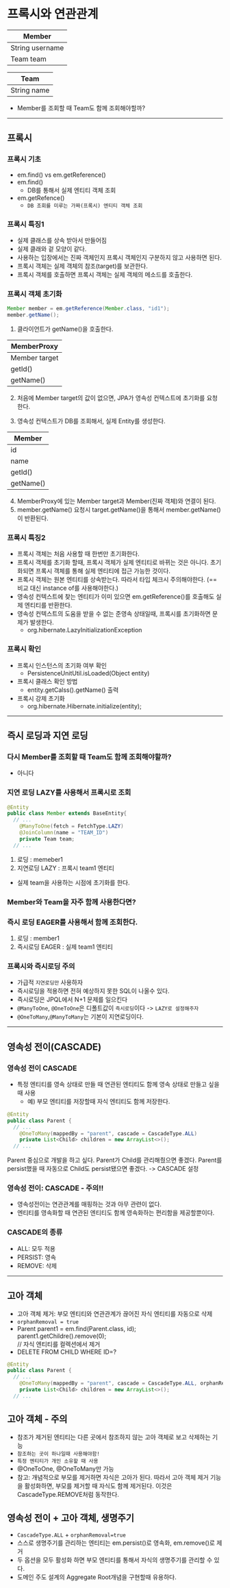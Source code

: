 # 프록시와 연관관계

|Member|
|---|
|String username|
|Team team|

|Team|
|---|
|String name|

- Member를 조회할 때 Team도 함께 조회해야할까?

---
## 프록시

### 프록시 기초
- em.find() vs em.getReference()
- em.find()
  - DB를 통해서 실제 엔티티 객체 조회
- em.getRefence()
  - `DB 조회를 미루는 가짜(프록시) 엔티티 객체 조회`

### 프록시 특징1
- 실제 클래스를 상속 받아서 만들어짐
- 실제 클래와 겉 모양이 같다.
- 사용하는 입장에서는 진짜 객체인지 프록시 객체인지 구분하지 않고 사용하면 된다.
- 프록시 객체는 실제 객체의 참조(target)를 보관한다.
- 프록시 객체를 호출하면 프록시 객체는 실제 객체의 메소드를 호출한다.

### 프록시 객체 초기화
```java
Member member = em.getReference(Member.class, "id1");
member.getName();
```

1. 클라이언트가 getName()을 호출한다.

|MemberProxy|
|---|
|Member target|
|getId()|
|getName()|

2. 처음에 Member target의 값이 없으면, JPA가 영속성 컨텍스트에 초기화를 요청한다.

3. 영속성 컨텍스트가 DB를 조회해서, 실제 Entity를 생성한다.

|Member|
|---|
|id|
|name|
|getId()|
|getName()|

4. MemberProxy에 있는 Member target과 Member(진짜 객체)와 연결이 된다.
5. member.getName() 요청시 target.getName()을 통해서 member.getName()이 반환된다. 

### 프록시 특징2
- 프록시 객체는 처음 사용할 때 한번만 초기화한다.
- 프록시 객체를 초기화 할때, 프록시 객체가 실제 엔티티로 바뀌는 것은 아니다. 초기화되면 프록시 객체를 통해 실제 엔티티에 접근 가능한 것이다.
- 프록시 객체는 원본 엔티티를 상속받는다. 따라서 타입 체크시 주의해야한다. (== 비교 대신 instance of를 사용해야한다.)
- 영속성 컨텍스트에 찾는 엔티티가 이미 있으면 em.getReference()를 호출해도 실제 엔티티를 반환한다.
- 영속성 컨텍스트의 도움을 받을 수 없는 준영속 상태일때, 프록시를 초기화하면 문제가 발생한다.
  - org.hibernate.LazyInitializationException

### 프록시 확인
- 프록시 인스턴스의 초기화 여부 확인
  - PersistenceUnitUtil.isLoaded(Object entity)
- 프록시 클래스 확인 방법
  - entity.getCalss().getName() 출력
- 프록시 강제 초기화
  - org.hibernate.Hibernate.initialize(entity);

---

## 즉시 로딩과 지연 로딩
### 다시 Member를 조회할 때 Team도 함께 조회해야할까?
  - 아니다

### 지연 로딩 LAZY를 사용해서 프록시로 조회
```java
@Entity
public class Member extends BaseEntity{
  // ...
    @ManyToOne(fetch = FetchType.LAZY)
    @JoinColumn(name = "TEAM_ID")
    private Team team;
  // ...
```
1. 로딩 : memeber1
2. 지연로딩 LAZY : 프록시 team1 엔티티 
  - 실제 team을 사용하는 시점에 초기화를 한다.

### Member와 Team을 자주 함께 사용한다면?

### 즉시 로딩 EAGER를 사용해서 함께 조회한다.

1. 로딩 : member1
2. 즉시로딩 EAGER : 실제 team1 엔티티

### 프록시와 즉시로딩 주의
- 가급적 `지연로딩만` 사용하자
- 즉시로딩을 적용하면 전혀 예상하지 못한 SQL이 나올수 있다. 
- 즉시로딩은 JPQL에서 N+1 문제를 일으킨다
- `@ManyToOne`, `@OneToOne`은 디폴트값이 `즉시로딩`이다 -> `LAZY로 설정해주자`
- `@OneToMany`,`@ManyToMany`는 기본이 지연로딩이다. 

---

## 영속성 전이(CASCADE)

### 영속성 전이 CASCADE
- 특정 엔티티를 영속 상태로 만들 때 연관된 엔티티도 함께 영속 상태로 만들고 싶을 때 사용
  - 예) 부모 엔티티를 저장할때 자식 엔티티도 함께 저장한다.

```java
@Entity
public class Parent {
  // ...
    @OneToMany(mappedBy = "parent", cascade = CascadeType.ALL)
    private List<Child> children = new ArrayList<>();
  // ...
```
Parent 중심으로 개발을 하고 싶다. Parent가 Child를 관리해줬으면 좋겠다. Parent를 persist했을 때 자동으로 Child도 persist됐으면 좋겠다. -> CASCADE 설정

### 영속성 전이: CASCADE - 주의!! 
- 영속성전이는 연관관계를 매핑하는 것과 아무 관련이 없다.
- 엔티티를 영속화할 때 연관된 엔티티도 함께 영속화하는 편리함을 제공할뿐이다.

### CASCADE의 종류
- ALL: 모두 적용
- PERSIST: 영속
- REMOVE: 삭제

---

## 고아 객체
- 고아 객체 제거: 부모 엔티티와 연관관계가 끊어진 자식 엔티티를 자동으로 삭제
- `orphanRemoval = true`
- Parent parent1 = em.find(Parent.class, id);  
parent1.getChildre().remove(0);  
// 자식 엔티티를 컬렉션에서 제거
- DELETE FROM CHILD WHERE ID=?
```java
@Entity
public class Parent {
  // ...
    @OneToMany(mappedBy = "parent", cascade = CascadeType.ALL, orphanRemoval = true)
    private List<Child> children = new ArrayList<>();
  // ...
```

## 고아 객체 - 주의
- 참조가 제거된 엔티티는 다른 곳에서 참조하지 않는 고아 객체로 보고 삭제하는 기능
- `참조하는 곳이 하나일때 사용해야함!`
- `특정 엔티티가 개인 소유할 때 사용`
- @OneToOne, @OneToMany만 가능
- 참고: 개념적으로 부모를 제거하면 자식은 고아가 된다. 따라서 고아 객체 제거 기능을 활성화하면, 부모를 제거할 때 자식도 함께 제거된다. 이것은 CascadeType.REMOVE처럼 동작한다.

## 영속성 전이 + 고아 객체, 생명주기
- `CascadeType.ALL` + `orphanRemoval=true`
- 스스로 생명주기를 관리하는 엔티티는 em.persist()로 영속화, em.remove()로 제거
- 두 옵션을 모두 활성화 하면 부모 엔티티를 통해서 자식의 생명주기를 관리할 수 있다.
- 도메인 주도 설계의 Aggregate Root개념을 구현할때 유용하다.